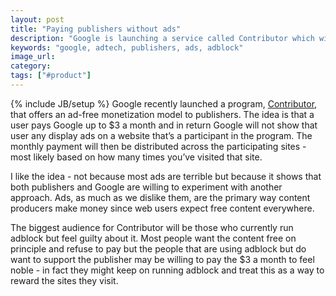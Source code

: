 ```yaml
---
layout: post
title: "Paying publishers without ads"
description: "Google is launching a service called Contributor which will allow users to pay a monthly fee to avoid ads. This fee will then be distributed to participating publishers."
keywords: "google, adtech, publishers, ads, adblock"
image_url:
category:
tags: ["#product"]
---
```

{% include JB/setup %}
Google recently launched a program, <a href="https://www.google.com/contributor/welcome/" target="_blank">Contributor</a>, that offers an ad-free monetization model to publishers. The idea is that a user pays Google up to $3 a month and in return Google will not show that user any display ads on a website that’s a participant in the program. The monthly payment will then be distributed across the participating sites - most likely based on how many times you’ve visited that site.

I like the idea - not because most ads are terrible but because it shows that both publishers and Google are willing to experiment with another approach. Ads, as much as we dislike them, are the primary way content producers make money since web users expect free content everywhere.

The biggest audience for Contributor will be those who currently run adblock but feel guilty about it. Most people want the content free on principle and refuse to pay but the people that are using adblock but do want to support the publisher may be willing to pay the $3 a month to feel noble - in fact they might keep on running adblock and treat this as a way to reward the sites they visit.